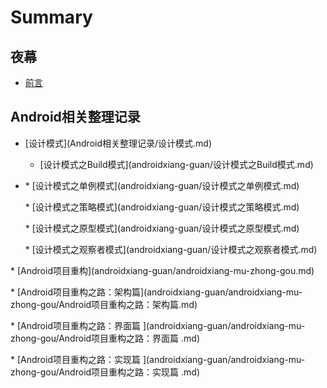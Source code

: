 # Summary

## 夜幕

* [前言](README.md)

## Android相关整理记录

* \[设计模式\]\(Android相关整理记录/设计模式.md\)
  * \[设计模式之Build模式\]\(androidxiang-guan/设计模式之Build模式.md\)
* \* \[设计模式之单例模式\]\(androidxiang-guan/设计模式之单例模式.md\)

  \* \[设计模式之策略模式\]\(androidxiang-guan/设计模式之策略模式.md\)

  \* \[设计模式之原型模式\]\(androidxiang-guan/设计模式之原型模式.md\)

  \* \[设计模式之观察者模式\]\(androidxiang-guan/设计模式之观察者模式.md\)

\* \[Android项目重构\]\(androidxiang-guan/androidxiang-mu-zhong-gou.md\)

\* \[Android项目重构之路：架构篇\]\(androidxiang-guan/androidxiang-mu-zhong-gou/Android项目重构之路：架构篇.md\)

\* \[Android项目重构之路：界面篇 \]\(androidxiang-guan/androidxiang-mu-zhong-gou/Android项目重构之路：界面篇 .md\)

\* \[Android项目重构之路：实现篇 \]\(androidxiang-guan/androidxiang-mu-zhong-gou/Android项目重构之路：实现篇 .md\)

